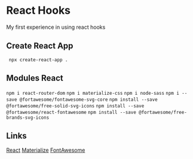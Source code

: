 # React Hooks
My first experience in using react hooks
## Create React App
``` npx create-react-app .```
## Modules React
``` npm i react-router-dom ```
``` npm i materialize-css ```
``` npm i node-sass ```
``` npm i --save @fortawesome/fontawesome-svg-core ```
``` npm install --save @fortawesome/free-solid-svg-icons ```
``` npm install --save @fortawesome/react-fontawesome ```
``` npm install --save @fortawesome/free-brands-svg-icons ```
## Links
[React](https://reactjs.org/)
[Materialize](https://materializecss.com/)
[FontAwesome](https://fontawesome.com/)

